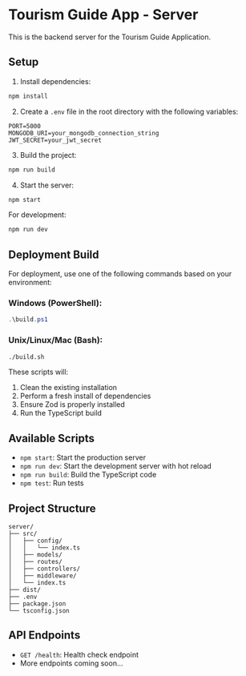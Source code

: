 # Tourism Guide App - Server

This is the backend server for the Tourism Guide Application.

## Setup

1. Install dependencies:
```bash
npm install
```

2. Create a `.env` file in the root directory with the following variables:
```
PORT=5000
MONGODB_URI=your_mongodb_connection_string
JWT_SECRET=your_jwt_secret
```

3. Build the project:
```bash
npm run build
```

4. Start the server:
```bash
npm start
```

For development:
```bash
npm run dev
```

## Deployment Build

For deployment, use one of the following commands based on your environment:

### Windows (PowerShell):
```powershell
.\build.ps1
```

### Unix/Linux/Mac (Bash):
```bash
./build.sh
```

These scripts will:
1. Clean the existing installation
2. Perform a fresh install of dependencies
3. Ensure Zod is properly installed
4. Run the TypeScript build

## Available Scripts

- `npm start`: Start the production server
- `npm run dev`: Start the development server with hot reload
- `npm run build`: Build the TypeScript code
- `npm test`: Run tests

## Project Structure

```
server/
├── src/
│   ├── config/
│   │   └── index.ts
│   ├── models/
│   ├── routes/
│   ├── controllers/
│   ├── middleware/
│   └── index.ts
├── dist/
├── .env
├── package.json
└── tsconfig.json
```

## API Endpoints

- `GET /health`: Health check endpoint
- More endpoints coming soon... 